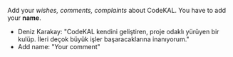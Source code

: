 Add your _wishes, comments, complaints_ about CodeKAL. You have to add your **name**. 
- Deniz Karakay: "CodeKAL kendini geliştiren, proje odaklı yürüyen bir kulüp. İleri deçok büyük işler başaracaklarına inanıyorum."
- Add name: "Your comment"
